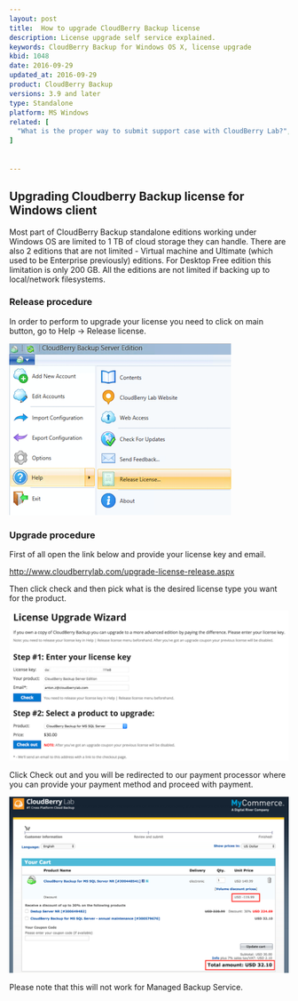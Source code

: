 ```yaml
---
layout: post
title:  How to upgrade CloudBerry Backup license
description: License upgrade self service explained.
keywords: CloudBerry Backup for Windows OS X, license upgrade
kbid: 1048
date: 2016-09-29
updated_at: 2016-09-29
product: CloudBerry Backup
versions: 3.9 and later
type: Standalone
platform: MS Windows
related: [
  "What is the proper way to submit support case with CloudBerry Lab?",
]


---
```

## Upgrading Cloudberry Backup license for  Windows client

Most part of CloudBerry Backup standalone editions working under Windows OS are limited to 1 TB of cloud storage they can handle. There are also 2 editions that are not limited - Virtual machine and Ultimate (which used to be Enterprise previously) editions. For Desktop Free edition this limitation is only 200 GB. All the editions are not limited if backing up to local/network filesystems.

### Release procedure

In order to perform to upgrade your license you need to click on main button, go to Help -&gt; Release license.

![ CloudBerry Backup for Mac OS X logs from GUI](/images/1048releaseliccbbwin.png)

### Upgrade procedure

First of all open the link below and provide your license key and email.

http://www.cloudberrylab.com/upgrade-license-release.aspx

Then click check and then pick what is the desired license type you want for the product.

![ CloudBerry Backup for Mac OS X (CLI with logs, configuration output)](/images/1048releaselicweb.png)

Click Check out and you will be redirected to our payment processor where you can provide your payment method and proceed with payment.

![ CloudBerry Backup for Mac OS X (CLI with logs, configuration output)](/images/1048licupgradecheckout.png)

Please note that this will not work for Managed Backup Service.